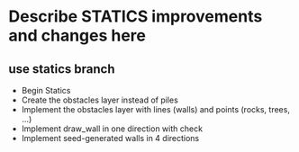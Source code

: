 # Describe STATICS improvements and changes here
## use statics branch
- Begin Statics
- Create the obstacles layer instead of piles
- Implement the obstacles layer with lines (walls) and points (rocks, trees, ...)
- Implement draw_wall in one direction with check
- Implement seed-generated walls in 4 directions